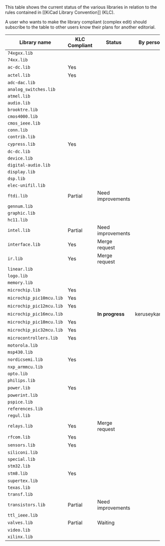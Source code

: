 This table shows the current status of the various libraries in relation to the rules contained in [[KiCad Library Convention]] (KLC).

A user who wants to make the library compliant (complex edit) should subscribe to the table to other users know their plans for another editorial.

| Library name             | KLC Compliant | Status            | By person    |
|--------------------------|---------------|-------------------|--------------|
| `74xgxx.lib`             |               |                   |              |
| `74xx.lib`               |               |                   |              |
| `ac-dc.lib`              | Yes           |                   |              |
| `actel.lib`              | Yes           |                   |              |
| `adc-dac.lib`            |               |                   |              |
| `analog_switches.lib`    |               |                   |              |
| `atmel.lib`              |               |                   |              |
| `audio.lib`              |               |                   |              |
| `brooktre.lib`           |               |                   |              |
| `cmos4000.lib`           |               |                   |              |
| `cmos_ieee.lib`          |               |                   |              |
| `conn.lib`               |               |                   |              |
| `contrib.lib`            |               |                   |              |
| `cypress.lib`            | Yes           |                   |              |
| `dc-dc.lib`              |               |                   |              |
| `device.lib`             |               |                   |              |
| `digital-audio.lib`      |               |                   |              |
| `display.lib`            |               |                   |              |
| `dsp.lib`                |               |                   |              |
| `elec-unifil.lib`        |               |                   |              |
| `ftdi.lib`               | Partial       | Need improvements |              |
| `gennum.lib`             |               |                   |              |
| `graphic.lib`            |               |                   |              |
| `hc11.lib`               |               |                   |              |
| `intel.lib`              | Partial       | Need improvements |              |
| `interface.lib`          | Yes           | Merge request     |              |
| `ir.lib`                 | Yes           | Merge request     |              |
| `linear.lib`             |               |                   |              |
| `logo.lib`               |               |                   |              |
| `memory.lib`             |               |                   |              |
| `microchip.lib`          | Yes           |                   |              |
| `microchip_pic10mcu.lib` | Yes           |                   |              |
| `microchip_pic12mcu.lib` | Yes           |                   |              |
| `microchip_pic16mcu.lib` |               | **In progress**   | keruseykaryu |
| `microchip_pic18mcu.lib` | Yes           |                   |              |
| `microchip_pic32mcu.lib` | Yes           |                   |              |
| `microcontrollers.lib`   | Yes           |                   |              |
| `motorola.lib`           |               |                   |              |
| `msp430.lib`             |               |                   |              |
| `nordicsemi.lib`         | Yes           |                   |              |
| `nxp_armmcu.lib`         |               |                   |              |
| `opto.lib`               |               |                   |              |
| `philips.lib`            |               |                   |              |
| `power.lib`              | Yes           |                   |              |
| `powerint.lib`           |               |                   |              |
| `pspice.lib`             |               |                   |              |
| `references.lib`         |               |                   |              |
| `regul.lib`              |               |                   |              |
| `relays.lib`             | Yes           | Merge request     |              |
| `rfcom.lib`              | Yes           |                   |              |
| `sensors.lib`            | Yes           |                   |              |
| `siliconi.lib`           |               |                   |              |
| `special.lib`            |               |                   |              |
| `stm32.lib`              |               |                   |              |
| `stm8.lib`               | Yes           |                   |              |
| `supertex.lib`           |               |                   |              |
| `texas.lib`              |               |                   |              |
| `transf.lib`             |               |                   |              |
| `transistors.lib`        | Partial       | Need improvements |              |
| `ttl_ieee.lib`           |               |                   |              |
| `valves.lib`             | Partial       | Waiting           |              |
| `video.lib`              |               |                   |              |
| `xilinx.lib`             |               |                   |              |